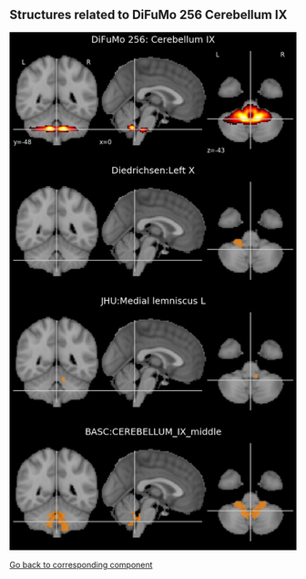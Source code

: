 


## Structures related to DiFuMo 256 Cerebellum IX

![33](33.jpg "Structures related to DiFuMo 256 Cerebellum IX")

[Go back to corresponding component](https://parietal-inria.github.io/DiFuMo/256/html/33.html)